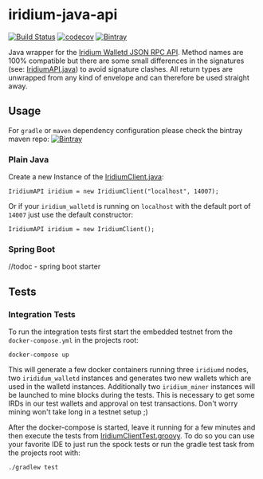 # iridium-java-api

[![Build Status](https://travis-ci.org/danielclasen/iridium-java-api.svg?branch=master)](https://travis-ci.org/danielclasen/iridium-java-api)
[![codecov](https://codecov.io/gh/danielclasen/iridium-java-api/branch/master/graph/badge.svg)](https://codecov.io/gh/danielclasen/iridium-java-api)
[![Bintray](https://img.shields.io/bintray/v/danielclasen/iridium/walletd.svg)](https://bintray.com/danielclasen/iridium/walletd/_latestVersion)


Java wrapper for the [Iridium Walletd JSON RPC API](https://wiki.ird.cash/iridium_walletd_rpc_call "Iridium Wiki").
Method names are 100% compatible but there are some small differences in the signatures (see: [IridiumAPI.java](src/main/java/cash/ird/walletd/IridiumAPI.java)) to avoid signature clashes.
All return types are unwrapped from any kind of envelope and can therefore be used straight away. 
  
## Usage

For `gradle` or `maven` dependency configuration please check the bintray maven repo:
[![Bintray](https://img.shields.io/bintray/v/danielclasen/iridium/walletd.svg)](https://bintray.com/danielclasen/iridium/walletd/_latestVersion)

### Plain Java

Create a new Instance of the [IridiumClient.java](src/main/java/cash/ird/walletd/IridiumClient.java):

    IridiumAPI iridium = new IridiumClient("localhost", 14007);
    
Or if your `iridium_walletd` is running on `localhost` with the default port of `14007` just use the default constructor:

    IridiumAPI iridium = new IridiumClient();
    


### Spring Boot
//todoc - spring boot starter

## Tests

### Integration Tests

To run the integration tests first start the embedded testnet from the `docker-compose.yml` in the projects root:

    docker-compose up
    
This will generate a few docker containers running three `iridiumd` nodes, two `irididum_walletd` instances and generates two new wallets which are used in the walletd instances.
Additionally two `iridium_miner` instances will be launched to mine blocks during the tests. This is necessary to get some IRDs in our test wallets and approval on test transactions. Don't worry mining won't take long in a testnet setup ;)

After the docker-compose is started, leave it running for a few minutes and then execute the tests from [IridiumClientTest.groovy](src/test/groovy/cash/ird/walletd/IridiumClientTest.groovy).
To do so you can use your favorite IDE to just run the spock tests or run the gradle test task from the projects root with:

    ./gradlew test
